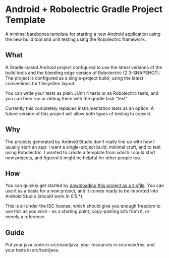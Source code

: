 # Android + Robolectric Gradle Project Template

A minimal barebones template for starting a new Android application using the new build tool and unit testing using the Robolectric framework.

## What

A Gradle-based Android project configured to use the latest versions of the build tools and the bleeding edge version of Robolectric (2.3-SNAPSHOT). The project is configured as a single-project build, using the latest conventions for filesystem layout.

You can write your tests as plain JUnit 4 tests or as Robolectric tests, and you can then run or debug them with the gradle task "test".

Currently this completely replaces instrumentation tests as an option. A future version of this project will allow both types of testing to coexist.

## Why

The projects generated by Android Studio don't really line up with how I usually start an app: I want a single-project build, minimal cruft, and to test using Robolectric. I wanted to create a template from which I could start new projects, and figured it might be helpful for other people too.

## How

You can quickly get started by [downloading this project as a zipfile](https://github.com/zofrex/gradle-template-android-robolectric/archive/master.zip). You can use it as a basis for a new project, and it comes ready to be imported into Android Studio (should work in 0.5.\*).

This is all under the ISC license, which should give you enough freedom to use this as you wish - as a starting point, copy-pasting bits from it, or merely a reference.

## Guide

Put your java code in src/main/java, your resources in src/main/res, and your tests in src/test/java.